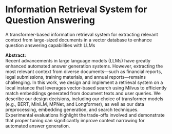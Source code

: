 # Information Retrieval System for Question Answering
A transformer-based information retrieval system for extracting relevant context from large-sized documents in a vector database to enhance question answering capabilities with LLMs

**Abstract:**  
Recent advancements in large language models (LLMs) have greatly enhanced automated answer generation systems. However, extracting the most relevant context from diverse documents—such as financial reports, legal submissions, training materials, and annual reports—remains challenging. In this work, we design and implement a retrieval system on a local instance that leverages vector-based search using Milvus to efficiently match embeddings generated from document texts and user queries. We describe our design decisions, including our choice of transformer models (e.g., BERT, MiniLM, MPNet, and Longformer), as well as our data preprocessing, embedding generation, and search techniques. Experimental evaluations highlight the trade-offs involved and demonstrate that proper tuning can significantly improve context narrowing for automated answer generation.

